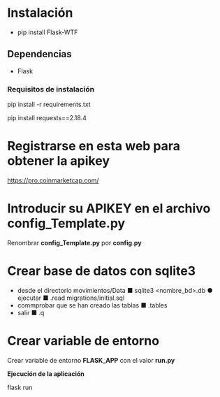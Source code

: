 # Instalación
- pip install Flask-WTF
## Dependencias
- Flask
### Requisitos de instalación 

pip install -r requirements.txt

pip install requests==2.18.4

# Registrarse en esta web para obtener la apikey
https://pro.coinmarketcap.com/

# Introducir su APIKEY en el archivo config_Template.py

Renombrar **config_Template.py** por **config.py**

# Crear base de datos con sqlite3
- desde el directorio movimientos/Data
■ sqlite3 <nombre_bd>.db
● ejecutar
■ .read migrations/initial.sql
- commprobar que se han creado las tablas
■ .tables
- salir
■ .q

# Crear variable de entorno

Crear variable de entorno **FLASK_APP** con el valor **run.py**

**Ejecución de la aplicación**

flask run

